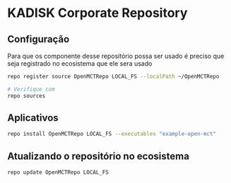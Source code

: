 # KADISK Corporate Repository

## Configuração
Para que os componente desse repositório possa ser usado é preciso que seja registrado no ecosistema que ele sera usado
 ```bash
repo register source OpenMCTRepo LOCAL_FS --localPath ~/OpenMCTRepo

# Verifique com
repo sources
 ```


## Aplicativos

```bash
repo install OpenMCTRepo LOCAL_FS --executables "example-open-mct"
```


## Atualizando o repositório no ecosistema

```bash
repo update OpenMCTRepo LOCAL_FS
```